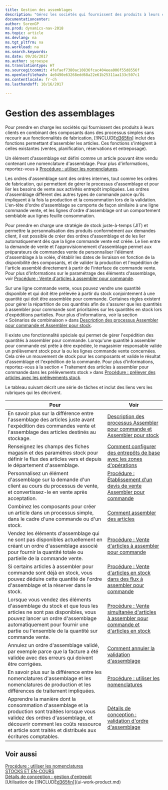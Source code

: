 ```yaml
---
title: Gestion des assemblages
description: "Gérez les sociétés qui fournissent des produits à leurs clients en combinant des composants dans des processus simples sans recourir aux fonctionnalités de fabrication, mais avec des fonctions permettant d'assembler les articles. Ces fonctions s'intègrent à celles existantes : ventes, planification, réservations et entreposage."
documentationcenter: 
author: SorenGP
ms.prod: dynamics-nav-2018
ms.topic: article
ms.devlang: na
ms.tgt_pltfrm: na
ms.workload: na
ms.search.keywords: 
ms.date: 09/26/2017
ms.author: sgroespe
ms.translationtype: HT
ms.sourcegitcommit: 4fefaef7380ac10836fcac404eea006f55d8556f
ms.openlocfilehash: 4e0490e63268edd68a22e61b25311aa133c507c1
ms.contentlocale: fr-ch
ms.lasthandoff: 10/16/2017

---
```

# <a name="assembly-management"></a>Gestion des assemblages
Pour prendre en charge les sociétés qui fournissent des produits à leurs clients en combinant des composants dans des processus simples sans recourir aux fonctionnalités de fabrication, [!INCLUDE[d365fin](includes/d365fin_md.md)] inclut des fonctions permettant d'assembler les articles. Ces fonctions s'intègrent à celles existantes \(ventes, planification, réservations et entreposage\).  

 Un élément d'assemblage est défini comme un article pouvant être vendu contenant une nomenclature d'assemblage. Pour plus d'informations, reportez-vous à [Procédure : utiliser les nomenclatures](inventory-how-work-BOMs.md).

 Les ordres d'assemblage sont des ordres internes, tout comme les ordres de fabrication, qui permettent de gérer le processus d'assemblage et pour lier les besoins de vente aux activités entrepôt impliquées. Les ordres d'assemblage diffèrent des autres types de commande parce qu'ils impliquent à la fois la production et la consommation lors de la validation. L'en-tête d'ordre d'assemblage se comporte de façon similaire à une ligne commande vente, et les lignes d'ordre d'assemblage ont un comportement semblable aux lignes feuille consommation.  

 Pour prendre en charge une stratégie de stock juste-à-temps (JIT) et permettre la personnalisation des produits conformément aux demandes client, il est possible de créer des ordres d'assemblage et de les lier automatiquement dès que la ligne commande vente est créée. Le lien entre la demande de vente et l'approvisionnement d'assemblage permet aux préparateurs de commandes vente de personnaliser l'élément d'assemblage à la volée, d'établir les dates de livraison en fonction de la disponibilité des composants, et de valider la production et l'expédition de l'article assemblé directement à partir de l'interface de commande vente. Pour plus d'informations sur le paramétrage des éléments d'assemblage, voir [Procédure : Vente d'articles à assembler pour commande](assembly-how-to-sell-items-assembled-to-order.md).  

 Sur une ligne commande vente, vous pouvez vendre une quantité disponible et qui doit être prélevée à partir du stock conjointement à une quantité qui doit être assemblée pour commande. Certaines règles existent pour gérer la répartition de ces quantités afin de s'assurer que les quantités à assembler pour commande sont prioritaires sur les quantités en stock lors d'expéditions partielles. Pour plus d'informations, voir la section « Scénarios de combinaison » dans [Description des processus Assembler pour commande et Assembler pour stock](assembly-assemble-to-order-or-assemble-to-stock.md).  

 Il existe une fonctionnalité spéciale qui permet de gérer l'expédition des quantités à assembler pour commande. Lorsqu'une quantité à assembler pour commande est prête à être expédiée, le magasinier responsable valide un prélèvement stock pour la ou les lignes commande vente concernées. Cela crée un mouvement de stock pour les composants et valide le résultat d'assemblage et l'expédition de la commande. Pour plus d'informations, reportez-vous à la section « Traitement des articles à assembler pour commande dans les prélèvements stock » dans [Procédure : prélever des articles avec les prélèvements stock](warehouse-how-to-pick-items-with-inventory-picks.md).

Le tableau suivant décrit une série de tâches et inclut des liens vers les rubriques qui les décrivent.   

|**Pour**|**Voir**|  
|------------|-------------|  
|En savoir plus sur la différence entre l'assemblage des articles juste avant l'expédition des commandes vente et l'assemblage des articles destinés au stockage.|[Description des processus Assembler pour commande et Assembler pour stock](assembly-assemble-to-order-or-assemble-to-stock.md)|
|Renseignez les champs des fiches magasin et des paramètres stock pour définir le flux des articles vers et depuis le département d'assemblage.|[Comment configurer des entrepôts de base avec les zones d'opérations](warehouse-how-to-set-up-basic-warehouses-with-operations-areas.md)|
|Personnalisez un élément d'assemblage sur la demande d'un client au cours du processus de vente, et convertissez-le en vente après acceptation.|[Procédure : Établissement d'un devis de vente Assembler pour commande](assembly-how-to-quote-an-assemble-to-order-sale.md)|
|Combinez les composants pour créer un article dans un processus simple, dans le cadre d'une commande ou d'un stock.|[Comment assembler des articles](assembly-how-to-assemble-items.md)|  
|Vendez les éléments d'assemblage qui ne sont pas disponibles actuellement en créant un ordre d'assemblage associé pour fournir la quantité totale ou partielle de la commande vente.|[Procédure : Vente d'articles à assembler pour commande](assembly-how-to-sell-items-assembled-to-order.md)|
|Si certains articles à assembler pour commande sont déjà en stock, vous pouvez déduire cette quantité de l'ordre d'assemblage et la réserver dans le stock.|[Procédure : Vente d'articles en stock dans des flux à assembler pour commande](assembly-how-to-sell-inventory-items-in-assemble-to-order-flows.md)|  
|Lorsque vous vendez des éléments d'assemblage du stock et que tous les articles ne sont pas disponibles, vous pouvez lancer un ordre d'assemblage automatiquement pour fournir une partie ou l'ensemble de la quantité sur commande vente.|[Procédure : Vente simultanée d'articles à assembler pour commande et d'articles en stock](assembly-how-to-sell-assemble-to-order-items-and-inventory-items-together.md)|
|Annulez un ordre d'assemblage validé, par exemple parce que la facture a été validée avec des erreurs qui doivent être corrigées.|[Comment annuler la validation d'assemblage](assembly-how-to-undo-assembly-posting.md)|
|En savoir plus sur la différence entre les nomenclatures d'assemblage et les nomenclatures de production et les différences de traitement impliquées.|[Procédure : utiliser les nomenclatures](inventory-how-work-BOMs.md)|
|Apprendre la manière dont la consommation d'assemblage et la production sont traitées lorsque vous validez des ordres d'assemblage, et découvrir comment les coûts ressource et article sont traités et distribués aux écritures comptables.|[Détails de conception : validation d'ordre d'assemblage](design-details-assembly-order-posting.md)|  

## <a name="see-also"></a>Voir aussi  
[Procédure : utiliser les nomenclatures](inventory-how-work-BOMs.md)  
[STOCKS ET EN-COURS](inventory-manage-inventory.md)  
[Détails de conception : gestion d'entrepôt](design-details-warehouse-management.md)  
[Utilisation de [!INCLUDE[d365fin](includes/d365fin_md.md)]](ui-work-product.md)


